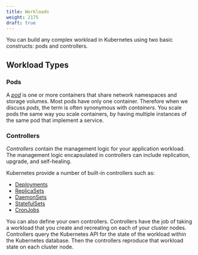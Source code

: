 ```yaml
---
title: Workloads
weight: 2175
draft: true
---
```

You can build any complex workload in Kubernetes using two basic constructs: pods and controllers.

## Workload Types

### Pods

A [_pod_](https://kubernetes.io/docs/concepts/workloads/pods/pod-overview/) is one or more containers that share network namespaces and storage volumes. Most pods have only one container. Therefore when we discuss _pods_, the term is often synonymous with _containers_. You scale pods the same way you scale containers, by having multiple instances of the same pod that implement a service.

### Controllers

_Controllers_ contain the management logic for your application workload. The management logic encapsulated in controllers can include replication, upgrade, and self-healing.

Kubernetes provide a number of built-in controllers such as:

- [Deployments](https://kubernetes.io/docs/concepts/workloads/controllers/deployment/)
- [ReplicaSets](https://kubernetes.io/docs/concepts/workloads/controllers/replicaset/)
- [DaemonSets](https://kubernetes.io/docs/concepts/workloads/controllers/daemonset/)
- [StatefulSets](https://kubernetes.io/docs/concepts/workloads/controllers/statefulset/)
- [CronJobs](https://kubernetes.io/docs/concepts/workloads/controllers/cron-jobs/)

You can also define your own controllers. Controllers have the job of taking a workload that you create and recreating on each of your cluster nodes. Controllers query the Kubernetes API for the state of the workload within the Kubernetes database. Then the controllers reproduce that workload state on each cluster node.


<!--## Service Types

Coming Soon-->

